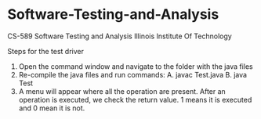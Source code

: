 # Software-Testing-and-Analysis
CS-589 Software Testing and Analysis Illinois Institute Of Technology


Steps for the test driver 

1. Open the command window and navigate to the folder with the java files
2. Re-compile the java files and run
	commands: 
		A. javac Test.java
		B. java Test
3. A menu will appear where all the operation are present. After an operation is executed, we check the return value. 1 means it is executed and 0 mean it is not. 
